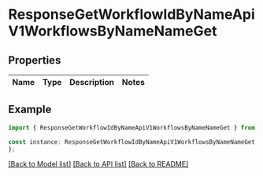# ResponseGetWorkflowIdByNameApiV1WorkflowsByNameNameGet


## Properties

Name | Type | Description | Notes
------------ | ------------- | ------------- | -------------

## Example

```typescript
import { ResponseGetWorkflowIdByNameApiV1WorkflowsByNameNameGet } from './api';

const instance: ResponseGetWorkflowIdByNameApiV1WorkflowsByNameNameGet = {
};
```

[[Back to Model list]](../README.md#documentation-for-models) [[Back to API list]](../README.md#documentation-for-api-endpoints) [[Back to README]](../README.md)
